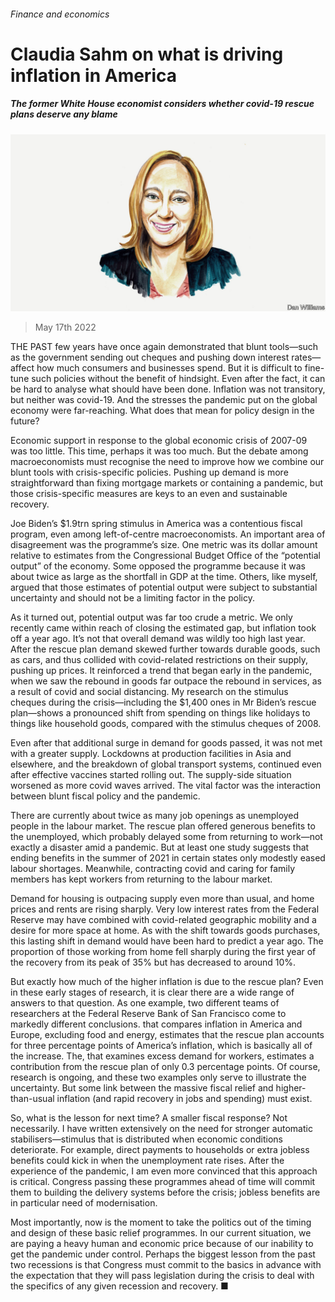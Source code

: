 ###### Finance and economics

# Claudia Sahm on what is driving inflation in America 

##### The former White House economist considers whether covid-19 rescue plans deserve any blame 

![image](images/20220521_BID001.jpg) 

> May 17th 2022 

THE PAST few years have once again demonstrated that blunt tools—such as the government sending out cheques and pushing down interest rates—affect how much consumers and businesses spend. But it is difficult to fine-tune such policies without the benefit of hindsight. Even after the fact, it can be hard to analyse what should have been done. Inflation was not transitory, but neither was covid-19. And the stresses the pandemic put on the global economy were far-reaching. What does that mean for policy design in the future?

Economic support in response to the global economic crisis of 2007-09 was too little. This time, perhaps it was too much. But the debate among macroeconomists must recognise the need to improve how we combine our blunt tools with crisis-specific policies. Pushing up demand is more straightforward than fixing mortgage markets or containing a pandemic, but those crisis-specific measures are keys to an even and sustainable recovery. 

Joe Biden’s $1.9trn spring stimulus in America was a contentious fiscal program, even among left-of-centre macroeconomists. An important area of disagreement was the programme’s size. One metric was its dollar amount relative to estimates from the Congressional Budget Office of the “potential output” of the economy. Some opposed the programme because it was about twice as large as the shortfall in GDP at the time. Others, like myself, argued that those estimates of potential output were subject to substantial uncertainty and should not be a limiting factor in the policy. 

As it turned out, potential output was far too crude a metric. We only recently came within reach of closing the estimated gap, but inflation took off a year ago. It’s not that overall demand was wildly too high last year. After the rescue plan demand skewed further towards durable goods, such as cars, and thus collided with covid-related restrictions on their supply, pushing up prices. It reinforced a trend that began early in the pandemic, when we saw the rebound in goods far outpace the rebound in services, as a result of covid and social distancing. My research on the stimulus cheques during the crisis—including the $1,400 ones in Mr Biden’s rescue plan—shows a pronounced shift from spending on things like holidays to things like household goods, compared with the stimulus cheques of 2008. 

Even after that additional surge in demand for goods passed, it was not met with a greater supply. Lockdowns at production facilities in Asia and elsewhere, and the breakdown of global transport systems, continued even after effective vaccines started rolling out. The supply-side situation worsened as more covid waves arrived. The vital factor was the interaction between blunt fiscal policy and the pandemic. 

There are currently about twice as many job openings as unemployed people in the labour market. The rescue plan offered generous benefits to the unemployed, which probably delayed some from returning to work—not exactly a disaster amid a pandemic. But at least one study suggests that ending benefits in the summer of 2021 in certain states only modestly eased labour shortages. Meanwhile, contracting covid and caring for family members has kept workers from returning to the labour market. 

Demand for housing is outpacing supply even more than usual, and home prices and rents are rising sharply. Very low interest rates from the Federal Reserve may have combined with covid-related geographic mobility and a desire for more space at home. As with the shift towards goods purchases, this lasting shift in demand would have been hard to predict a year ago. The proportion of those working from home fell sharply during the first year of the recovery from its peak of 35% but has decreased to around 10%. 

But exactly how much of the higher inflation is due to the rescue plan? Even in these early stages of research, it is clear there are a wide range of answers to that question. As one example, two different teams of researchers at the Federal Reserve Bank of San Francisco come to markedly different conclusions.  that compares inflation in America and Europe, excluding food and energy, estimates that the rescue plan accounts for three percentage points of America’s inflation, which is basically all of the increase. The, that examines excess demand for workers, estimates a contribution from the rescue plan of only 0.3 percentage points. Of course, research is ongoing, and these two examples only serve to illustrate the uncertainty. But some link between the massive fiscal relief and higher-than-usual inflation (and rapid recovery in jobs and spending) must exist. 

So, what is the lesson for next time? A smaller fiscal response? Not necessarily. I have written extensively on the need for stronger automatic stabilisers—stimulus that is distributed when economic conditions deteriorate. For example, direct payments to households or extra jobless benefits could kick in when the unemployment rate rises. After the experience of the pandemic, I am even more convinced that this approach is critical. Congress passing these programmes ahead of time will commit them to building the delivery systems before the crisis; jobless benefits are in particular need of modernisation. 

Most importantly, now is the moment to take the politics out of the timing and design of these basic relief programmes. In our current situation, we are paying a heavy human and economic price because of our inability to get the pandemic under control. Perhaps the biggest lesson from the past two recessions is that Congress must commit to the basics in advance with the expectation that they will pass legislation during the crisis to deal with the specifics of any given recession and recovery. ■


